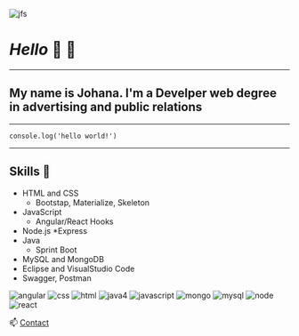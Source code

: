 

<!-- HEADINGS-->
![jfs](jfs.png)

# *Hello*  👋  👋 
___
## My name is Johana. I'm a **Develper** web degree in **advertising and public relations**
___
`console.log('hello world!')`
___


## **Skills**  🌱

* HTML and CSS
    * Bootstap, Materialize, Skeleton
* JavaScript
    * Angular/React Hooks
* Node.js
    *Express
* Java 
    * Sprint Boot
* MySQL and MongoDB
* Eclipse and VisualStudio Code
* Swagger, Postman


![angular](https://user-images.githubusercontent.com/52407043/126010361-3f51c03e-c644-4930-baaa-5aab9718cd1e.png)
![css](https://user-images.githubusercontent.com/52407043/126010362-23469cd7-072b-4f37-bd14-5e5a4fa40009.png)
![html](https://user-images.githubusercontent.com/52407043/126010363-7e5e3896-289c-4e8a-a3e2-e29d93b64911.png)
![java4](https://user-images.githubusercontent.com/52407043/126010365-61bcc1f1-5f71-43b5-87b8-59fb85bd2c84.png)
![javascript](https://user-images.githubusercontent.com/52407043/126010366-75806258-abcd-496f-a388-7d10356c146a.png)
![mongo](https://user-images.githubusercontent.com/52407043/126010367-7e294b4e-a00f-4cdf-8ee6-885addca0c18.png)
![mysql](https://user-images.githubusercontent.com/52407043/126010368-388f502b-55c3-47dd-90bb-3b8c243d5701.png)
![node](https://user-images.githubusercontent.com/52407043/126010369-bb3c44dc-e25c-48e1-851c-32f6a64ea260.png)
![react](https://user-images.githubusercontent.com/52407043/126010370-e86001e3-7913-4e4d-b813-88199cb077b0.png)



 📫 [Contact](https://www.linkedin.com/in/johanapublicista-programadoraweb/)
